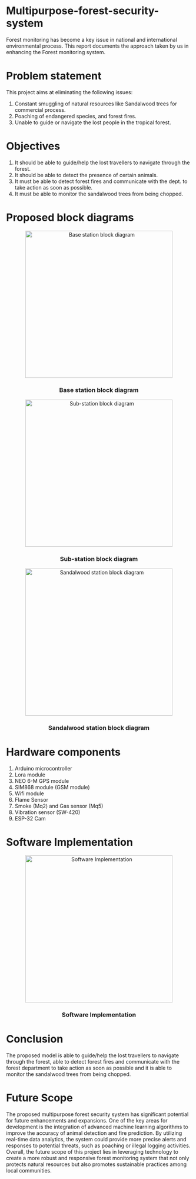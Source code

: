 # Multipurpose-forest-security-system
Forest monitoring has become a key issue in national and international environmental process. This report documents the approach taken by us in enhancing the Forest monitoring system.
# Problem statement
This project aims at eliminating the following issues:
1. Constant smuggling of natural resources like Sandalwood trees for commercial process.
2. Poaching of endangered species, and forest fires.
3. Unable to guide or navigate the lost people in the tropical forest.
# Objectives
1. It should be able to guide/help the lost travellers to navigate through the forest.
2. It should be able to detect the presence of certain animals.
3. It must be able to detect forest fires and communicate with the dept. to take action as soon as possible.
4. It must be able to monitor the sandalwood trees from being chopped.
# Proposed block diagrams
<div align="center">
  <img src="https://github.com/user-attachments/assets/b6650f93-b33e-4b78-85dc-565caef793d3" alt="Base station block diagram" width="400">
  <h3>Base station block diagram</h3>
</div>
<div align="center">
  <img src="https://github.com/user-attachments/assets/37fc50be-8f1b-41e8-9d25-26f76c78da83" alt="Sub-station block diagram" width="400">
  <h3>Sub-station block diagram</h3>
</div>
<div align="center">
  <img src="https://github.com/user-attachments/assets/5085815a-1614-4579-b06e-e7ea2145d8fe" alt="Sandalwood station block diagram" width="400">
  <h3>Sandalwood station block diagram</h3>
</div>

# Hardware components

1. Arduino microcontroller 
2. Lora module
3. NEO 6-M GPS module
4. SIM868 module (GSM module)
5. Wifi module
6. Flame Sensor
7. Smoke (Mq2) and Gas sensor (Mq5)
8. Vibration sensor (SW-420)
9. ESP-32 Cam
# Software Implementation
<div align="center">
  <img src="https://github.com/user-attachments/assets/1cb3a3ef-d1ca-43e5-9873-affb8a9f847f" alt="Software Implementation" width="400">
  <h3>Software Implementation</h3>
</div>

# Conclusion
The proposed model is able to guide/help the lost travellers to navigate through the forest, able to detect forest fires and communicate with the forest department to take action as soon as possible and it is able to monitor the sandalwood trees from being chopped.

# Future Scope
The proposed multipurpose forest security system has significant potential for future enhancements and expansions. One of the key areas for development is the integration of advanced machine learning algorithms to improve the accuracy of animal detection and fire prediction. By utilizing real-time data analytics, the system could provide more precise alerts and responses to potential threats, such as poaching or illegal logging activities.
Overall, the future scope of this project lies in leveraging technology to create a more robust and responsive forest monitoring system that not only protects natural resources but also promotes sustainable practices among local communities.
